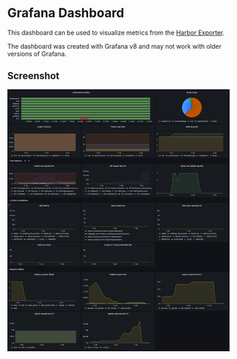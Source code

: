 # Grafana Dashboard

This dashboard can be used to visualize metrics from the [Harbor Exporter](https://goharbor.io/docs/main/administration/metrics/).

The dashboard was created with Grafana v8 and may not work with older versions of Grafana.

## Screenshot

![dashboard](dashboard.png)